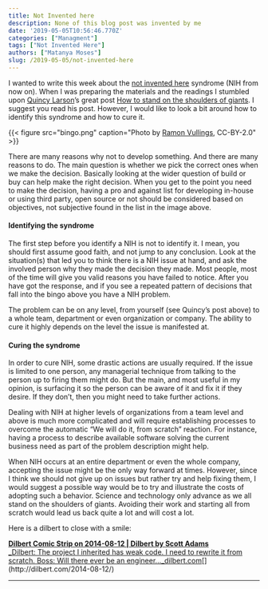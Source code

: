 ```yaml
---
title: Not Invented here
description: None of this blog post was invented by me
date: '2019-05-05T10:56:46.770Z'
categories: ["Managment"]
tags: ["Not Invented Here"]
authors: ["Matanya Moses"]
slug: /2019-05-05/not-invented-here
---
```


I wanted to write this week about the [not invented here](https://en.wikipedia.org/wiki/Not_invented_here) syndrome (NIH from now on). When I was preparing the materials and the readings I stumbled upon [Quincy Larson](https://medium.com/u/17756313f41a)’s great post [How to stand on the shoulders of giants](https://medium.freecodecamp.org/how-to-stand-on-shoulders-16e8cfbc127bhttps://medium.freecodecamp.org/how-to-stand-on-shoulders-16e8cfbc127b). I suggest you read his post. However, I would like to look a bit around how to identify this syndrome and how to cure it.

{{< figure src="bingo.png" caption="Photo by [Ramon Vullings](https://www.flickr.com/photos/83445692@N03/16600377389), CC-BY-2.0" >}}

There are many reasons why not to develop something. And there are many reasons to do. The main question is whether we pick the correct ones when we make the decision. Basically looking at the wider question of build or buy can help make the right decision. When you get to the point you need to make the decision, having a pro and against list for developing in-house or using third party, open source or not should be considered based on objectives, not subjective found in the list in the image above.

#### Identifying the syndrome

The first step before you identify a NIH is not to identify it. I mean, you should first assume good faith, and not jump to any conclusion. Look at the situation(s) that led you to think there is a NIH issue at hand, and ask the involved person why they made the decision they made. Most people, most of the time will give you valid reasons you have failed to notice. After you have got the response, and if you see a repeated pattern of decisions that fall into the bingo above you have a NIH problem.

The problem can be on any level, from yourself (see Quincy’s post above) to a whole team, department or even organization or company. The ability to cure it highly depends on the level the issue is manifested at.

#### Curing the syndrome

In order to cure NIH, some drastic actions are usually required. If the issue is limited to one person, any managerial technique from talking to the person up to firing them might do. But the main, and most useful in my opinion, is surfacing it so the person can be aware of it and fix it if they desire. If they don’t, then you might need to take further actions.

Dealing with NIH at higher levels of organizations from a team level and above is much more complicated and will require establishing processes to overcome the automatic “We will do it, from scratch” reaction. For instance, having a process to describe available software solving the current business need as part of the problem description might help.

When NIH occurs at an entire department or even the whole company, accepting the issue might be the only way forward at times. However, since I think we should not give up on issues but rather try and help fixing them, I would suggest a possible way would be to try and illustrate the costs of adopting such a behavior. Science and technology only advance as we all stand on the shoulders of giants. Avoiding their work and starting all from scratch would lead us back quite a lot and will cost a lot.

Here is a dilbert to close with a smile:

[**Dilbert Comic Strip on 2014-08-12 | Dilbert by Scott Adams**  
_Dilbert: The project I inherited has weak code. I need to rewrite it from scratch. Boss: Will there ever be an engineer…_dilbert.com](http://dilbert.com/2014-08-12/ "http://dilbert.com/2014-08-12/")[](http://dilbert.com/2014-08-12/)

---

